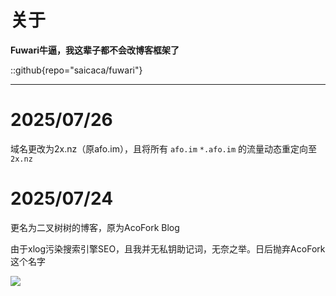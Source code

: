 # 关于

**Fuwari牛逼，我这辈子都不会改博客框架了**

::github{repo="saicaca/fuwari"}

---

# 2025/07/26

域名更改为2x.nz（原afo.im），且将所有 `afo.im`  `*.afo.im` 的流量动态重定向至 `2x.nz` 

# 2025/07/24

更名为二叉树树的博客，原为AcoFork Blog

由于xlog污染搜索引擎SEO，且我并无私钥助记词，无奈之举。日后抛弃AcoFork这个名字

![](https://eo-r2.afo.im/myblog/img/bc4981b2-5343-46d6-a428-94d7ae7af4e1.webp)